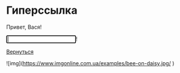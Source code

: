 # Гиперссылка 

<p>
Привет, Вася<script>alert()</script>!
</p>

<form action='page.php' method='POST'>
<input name='name' value='' autofocus onfocus='alert();'>!
</form>

<a href=" javascript:alert(123)">Вернуться</a>
 

![img](https://www.imgonline.com.ua/examples/bee-on-daisy.jpg/ <script>alert()</script>)